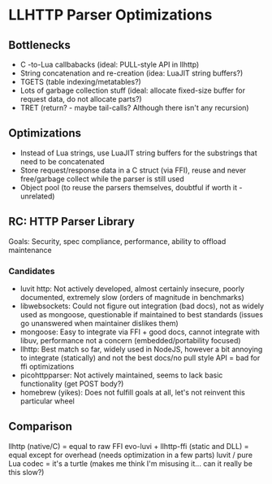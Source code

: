 # LLHTTP Parser Optimizations

## Bottlenecks

* C -to-Lua callbabacks (ideal: PULL-style API in llhttp)
* String concatenation and re-creation (idea: LuaJIT string buffers?)
* TGETS (table indexing/metatables?)
* Lots of garbage collection stuff (ideal: allocate fixed-size buffer for request data, do not allocate parts?)
* TRET (return? - maybe tail-calls? Although there isn't any recursion)

## Optimizations

* Instead of Lua strings, use LuaJIT string buffers for the substrings that need to be concatenated
* Store request/response data in a C struct (via FFI), reuse and never free/garbage collect while the parser is still used
* Object pool (to reuse the parsers themselves, doubtful if worth it - unrelated)

## RC: HTTP Parser Library

Goals: Security, spec compliance, performance, ability to offload maintenance

### Candidates

* luvit http: Not actively developed, almost certainly insecure, poorly documented, extremely slow (orders of magnitude in benchmarks)
* libwebsockets: Could not figure out integration (bad docs), not as widely used as mongoose, questionable if maintained to best standards (issues go unanswered when maintainer dislikes them)
* mongoose: Easy to integrate via FFI + good docs, cannot integrate with libuv, performance not a concern (embedded/portability focused)
* llhttp: Best match so far, widely used in NodeJS, however a bit annoying to integrate (statically) and not the best docs/no pull style API = bad for ffi optimizations
* picohttpparser: Not actively maintained, seems to lack basic functionality (get POST body?)
* homebrew (yikes): Does not fulfill goals at all, let's not reinvent this particular wheel

## Comparison

llhttp (native/C) = equal to raw FFI
evo-luvi + llhttp-ffi (static and DLL) = equal except for overhead (needs optimization in a few parts)
luvit / pure Lua codec = it's a turtle (makes me think I'm misusing it... can it really be this slow?)
